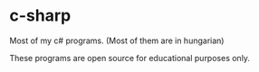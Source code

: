 # c-sharp
Most of my c# programs. (Most of them are in hungarian)

These programs are open source for educational purposes only.
